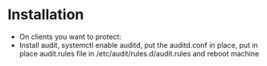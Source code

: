 # Installation
- On clients you want to protect:
- Install audit, systemctl enable auditd, put the auditd.conf in place, put in place audit.rules file in /etc/audit/rules.d/audit.rules and reboot machine
